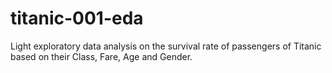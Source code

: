 # titanic-001-eda
Light exploratory data analysis on the survival rate of passengers of Titanic based on their Class, Fare, Age and Gender.
